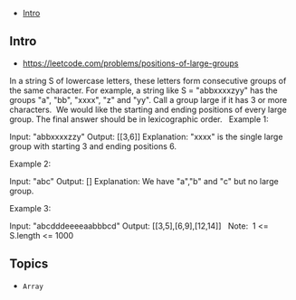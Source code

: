 - [Intro](#intro)

## Intro

- https://leetcode.com/problems/positions-of-large-groups

In a string S of lowercase letters, these letters form consecutive groups of the same character.
For example, a string like S = "abbxxxxzyy" has the groups "a", "bb", "xxxx", "z" and "yy".
Call a group large if it has 3 or more characters.  We would like the starting and ending positions of every large group.
The final answer should be in lexicographic order.
 
Example 1:

Input: "abbxxxxzzy"
Output: [[3,6]]
Explanation: "xxxx" is the single large group with starting  3 and ending positions 6.

Example 2:

Input: "abc"
Output: []
Explanation: We have "a","b" and "c" but no large group.

Example 3:

Input: "abcdddeeeeaabbbcd"
Output: [[3,5],[6,9],[12,14]]
 
Note:  1 <= S.length <= 1000


## Topics

- `Array`


